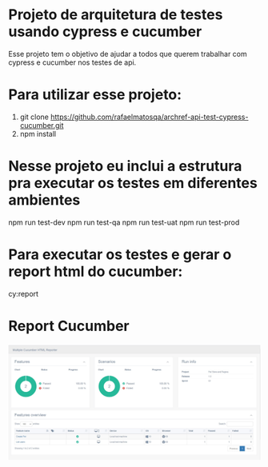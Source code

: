 # Projeto de arquitetura de testes usando cypress e cucumber

Esse projeto tem o objetivo de ajudar a todos que querem trabalhar com cypress e cucumber nos testes de api.

# Para utilizar esse projeto:

1. git clone https://github.com/rafaelmatosqa/archref-api-test-cypress-cucumber.git
2. npm install

# Nesse projeto eu inclui a estrutura pra executar os testes em diferentes ambientes

npm run test-dev
npm run test-qa
npm run test-uat
npm run test-prod

# Para executar os testes e gerar o report html do cucumber:

cy:report

# Report Cucumber

![alt text](https://github.com/rafaelmatosqa/archref-api-test-cypress-cucumber/blob/main/cypress/cucumber-json/html/report.jpg?raw=true "Report Cucumber")





